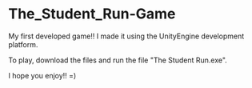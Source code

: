 # The_Student_Run-Game

My first developed game!! I made it using the UnityEngine development platform.

To play, download the files and run the file "The Student Run.exe".

I hope you enjoy!! =)
